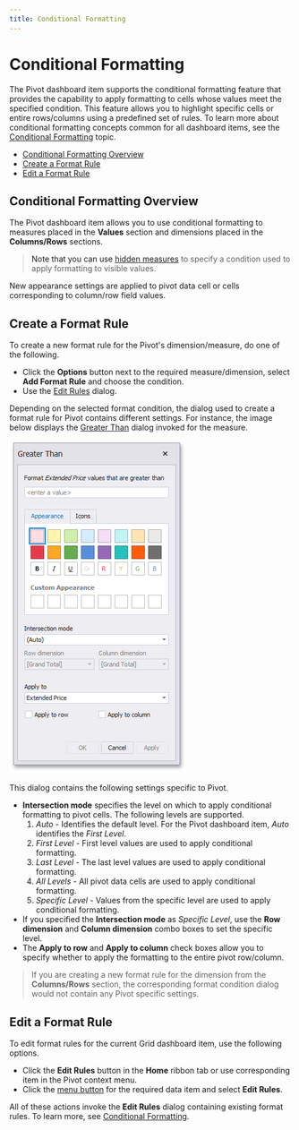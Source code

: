 ```yaml
---
title: Conditional Formatting
---
```

# Conditional Formatting
The Pivot dashboard item supports the conditional formatting feature that provides the capability to apply formatting to cells whose values meet the specified condition. This feature allows you to highlight specific cells or entire rows/columns using a predefined set of rules. To learn more about conditional formatting concepts common for all dashboard items, see the [Conditional Formatting](../../../../../dashboard-for-desktop/articles/dashboard-designer/appearance-customization/conditional-formatting.md) topic.
* [Conditional Formatting Overview](#conditional-formatting-overview)
* [Create a Format Rule](#create-a-format-rule)
* [Edit a Format Rule](#edit-a-format-rule)

## <a name="conditional-formatting-overview"/>Conditional Formatting Overview
The Pivot dashboard item allows you to use conditional formatting to measures placed in the **Values** section and dimensions placed in the **Columns/Rows** sections.

> Note that you can use [hidden measures](../../../../../dashboard-for-desktop/articles/dashboard-designer/binding-dashboard-items-to-data/hidden-data-items.md) to specify a condition used to apply formatting to visible values.

New appearance settings are applied to pivot data cell or cells corresponding to column/row field values.

## <a name="create-a-format-rule"/>Create a Format Rule
To create a new format rule for the Pivot's dimension/measure, do one of the following.
* Click the **Options** button next to the required measure/dimension, select **Add Format Rule** and choose the condition.
* Use the [Edit Rules](#edit-a-format-rule) dialog.

Depending on the selected format condition, the dialog used to create a format rule for Pivot contains different settings.
For instance, the image below displays the [Greater Than](../../../../../dashboard-for-desktop/articles/dashboard-designer/appearance-customization/conditional-formatting/value.md) dialog invoked for the measure.

![GreaterThanDialog_Pivot](../../../../images/Img118680.png)

This dialog contains the following settings specific to Pivot.
* **Intersection mode** specifies the level on which to apply conditional formatting to pivot cells. The following levels are supported.
	1. _Auto_ - Identifies the default level. For the Pivot dashboard item, _Auto_ identifies the _First Level_.
	2. _First Level_ -  First level values are used to apply conditional formatting.
	3. _Last Level_ -  The last level values are used to apply conditional formatting.
	4. _All Levels_ -  All pivot data cells are used to apply conditional formatting.
	5. _Specific Level_ - Values from the specific level are used to apply conditional formatting.
* If you specified the **Intersection mode** as _Specific Level_, use the **Row dimension** and **Column dimension** combo boxes to set the specific level.
* The **Apply to row** and **Apply to column** check boxes allow you to specify whether to apply the formatting to the entire pivot row/column.

> If you are creating a new format rule for the dimension from the **Columns/Rows** section, the corresponding format condition dialog would not contain any Pivot specific settings.

## <a name="edit-a-format-rule"/>Edit a Format Rule
To edit format rules for the current Grid dashboard item, use the following options.
* Click the **Edit Rules** button in the **Home** ribbon tab or use corresponding item in the Pivot context menu.
* Click the [menu button](../../../../../dashboard-for-desktop/articles/dashboard-designer/ui-elements/data-items-pane.md) for the required data item and select **Edit Rules**.

All of these actions invoke the **Edit Rules** dialog containing existing format rules. To learn more, see [Conditional Formatting](../../../../../dashboard-for-desktop/articles/dashboard-designer/appearance-customization/conditional-formatting.md).